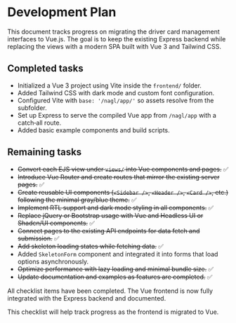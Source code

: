 # Development Plan

This document tracks progress on migrating the driver card management interfaces to Vue.js. The goal is to keep the existing Express backend while replacing the views with a modern SPA built with Vue 3 and Tailwind CSS.

## Completed tasks

- Initialized a Vue 3 project using Vite inside the `frontend/` folder.
- Added Tailwind CSS with dark mode and custom font configuration.
- Configured Vite with `base: '/nagl/app/'` so assets resolve from the subfolder.
- Set up Express to serve the compiled Vue app from `/nagl/app` with a catch‑all route.
- Added basic example components and build scripts.

## Remaining tasks

- ~~Convert each EJS view under `views/` into Vue components and pages.~~ ✅
- ~~Introduce Vue Router and create routes that mirror the existing server pages.~~ ✅
- ~~Create reusable UI components (`<Sidebar />`, `<Header />`, `<Card />`, etc.) following the minimal gray/blue theme.~~ ✅
- ~~Implement RTL support and dark mode styling in all components.~~ ✅
- ~~Replace jQuery or Bootstrap usage with Vue and Headless UI or Shadcn/UI components.~~ ✅
- ~~Connect pages to the existing API endpoints for data fetch and submission.~~ ✅
- ~~Add skeleton loading states while fetching data.~~ ✅
- Added `SkeletonForm` component and integrated it into forms that load options asynchronously.
- ~~Optimize performance with lazy loading and minimal bundle size.~~ ✅
- ~~Update documentation and examples as features are completed.~~ ✅

All checklist items have been completed. The Vue frontend is now fully
integrated with the Express backend and documented.

This checklist will help track progress as the frontend is migrated to Vue.

